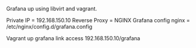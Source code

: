 Grafana up using libvirt and vagrant.

Private IP = 192.168.150.10
Reverse Proxy = NGINX
Grafana config nginx = /etc/nginx/config.d/grafana.config

Vagrant up
grafana link access 192.168.150.10/grafana
